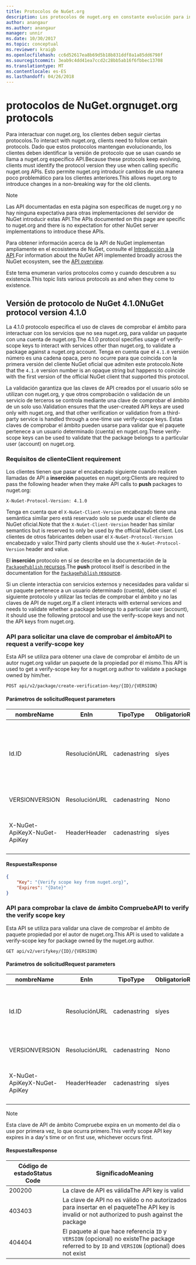 ```yaml
---
title: Protocolos de NuGet.org
description: Los protocolos de nuget.org en constante evolución para interactuar con los clientes de NuGet.
author: anangaur
ms.author: anangaur
manager: unnir
ms.date: 10/30/2017
ms.topic: conceptual
ms.reviewer: kraigb
ms.openlocfilehash: cc6d52617ea8b69d5b18b831ddf8a1a85dd6798f
ms.sourcegitcommit: 3eab9c4dd41ea7ccd2c28bb5ab16f6fbbec13708
ms.translationtype: MT
ms.contentlocale: es-ES
ms.lasthandoff: 04/26/2018
---
```

# <a name="nugetorg-protocols"></a><span data-ttu-id="0669d-103">protocolos de NuGet.org</span><span class="sxs-lookup"><span data-stu-id="0669d-103">nuget.org protocols</span></span>

<span data-ttu-id="0669d-104">Para interactuar con nuget.org, los clientes deben seguir ciertas protocolos.</span><span class="sxs-lookup"><span data-stu-id="0669d-104">To interact with nuget.org, clients need to follow certain protocols.</span></span> <span data-ttu-id="0669d-105">Dado que estos protocolos mantengan evolucionando, los clientes deben identificar la versión de protocolo que se usan cuando se llama a nuget.org específico API.</span><span class="sxs-lookup"><span data-stu-id="0669d-105">Because these protocols keep evolving, clients must identify the protocol version they use when calling specific nuget.org APIs.</span></span> <span data-ttu-id="0669d-106">Esto permite nuget.org introducir cambios de una manera poco problemático para los clientes anteriores.</span><span class="sxs-lookup"><span data-stu-id="0669d-106">This allows nuget.org to introduce changes in a non-breaking way for the old clients.</span></span>

> [!Note]
> <span data-ttu-id="0669d-107">Las API documentadas en esta página son específicas de nuget.org y no hay ninguna expectativa para otras implementaciones del servidor de NuGet introducir estas API.</span><span class="sxs-lookup"><span data-stu-id="0669d-107">The APIs documented on this page are specific to nuget.org and there is no expectation for other NuGet server implementations to introduce these APIs.</span></span> 

<span data-ttu-id="0669d-108">Para obtener información acerca de la API de NuGet implementan ampliamente en el ecosistema de NuGet, consulte el [Introducción a la API](overview.md).</span><span class="sxs-lookup"><span data-stu-id="0669d-108">For information about the NuGet API implemented broadly across the NuGet ecosystem, see the [API overview](overview.md).</span></span>

<span data-ttu-id="0669d-109">Este tema enumeran varios protocolos como y cuando descubren a su existencia.</span><span class="sxs-lookup"><span data-stu-id="0669d-109">This topic lists various protocols as and when they come to existence.</span></span>

## <a name="nuget-protocol-version-410"></a><span data-ttu-id="0669d-110">Versión de protocolo de NuGet 4.1.0</span><span class="sxs-lookup"><span data-stu-id="0669d-110">NuGet protocol version 4.1.0</span></span>

<span data-ttu-id="0669d-111">La 4.1.0 protocolo especifica el uso de claves de comprobar el ámbito para interactuar con los servicios que no sea nuget.org, para validar un paquete con una cuenta de nuget.org.</span><span class="sxs-lookup"><span data-stu-id="0669d-111">The 4.1.0 protocol specifies usage of verify-scope keys to interact with services other than nuget.org, to validate a package against a nuget.org account.</span></span> <span data-ttu-id="0669d-112">Tenga en cuenta que el `4.1.0` versión número es una cadena opaca, pero no ocurre para que coincida con la primera versión del cliente NuGet oficial que admiten este protocolo.</span><span class="sxs-lookup"><span data-stu-id="0669d-112">Note that the `4.1.0` version number is an opaque string but happens to coincide with the first version of the official NuGet client that supported this protocol.</span></span>

<span data-ttu-id="0669d-113">La validación garantiza que las claves de API creados por el usuario sólo se utilizan con nuget.org, y que otros comprobación o validación de un servicio de terceros se controla mediante una clave de comprobar el ámbito de un solo uso.</span><span class="sxs-lookup"><span data-stu-id="0669d-113">Validation ensures that the user-created API keys are used only with nuget.org, and that other verification or validation from a third-party service is handled through a one-time use verify-scope keys.</span></span> <span data-ttu-id="0669d-114">Estas claves de comprobar el ámbito pueden usarse para validar que el paquete pertenece a un usuario determinado (cuenta) en nuget.org.</span><span class="sxs-lookup"><span data-stu-id="0669d-114">These verify-scope keys can be used to validate that the package belongs to a particular user (account) on nuget.org.</span></span>

### <a name="client-requirement"></a><span data-ttu-id="0669d-115">Requisitos de cliente</span><span class="sxs-lookup"><span data-stu-id="0669d-115">Client requirement</span></span>

<span data-ttu-id="0669d-116">Los clientes tienen que pasar el encabezado siguiente cuando realicen llamadas de API a **inserción** paquetes en nuget.org:</span><span class="sxs-lookup"><span data-stu-id="0669d-116">Clients are required to pass the following header when they make API calls to **push** packages to nuget.org:</span></span>

    X-NuGet-Protocol-Version: 4.1.0

<span data-ttu-id="0669d-117">Tenga en cuenta que el `X-NuGet-Client-Version` encabezado tiene una semántica similar pero está reservado solo se puede usar el cliente de NuGet oficial.</span><span class="sxs-lookup"><span data-stu-id="0669d-117">Note that the `X-NuGet-Client-Version` header has similar semantics but is reserved to only be used by the official NuGet client.</span></span> <span data-ttu-id="0669d-118">Los clientes de otros fabricantes deben usar el `X-NuGet-Protocol-Version` encabezado y valor.</span><span class="sxs-lookup"><span data-stu-id="0669d-118">Third party clients should use the `X-NuGet-Protocol-Version` header and value.</span></span>

<span data-ttu-id="0669d-119">El **inserción** protocolo en sí se describe en la documentación de la [ `PackagePublish` recursos](package-publish-resource.md).</span><span class="sxs-lookup"><span data-stu-id="0669d-119">The **push** protocol itself is described in the documentation for the [`PackagePublish` resource](package-publish-resource.md).</span></span>

<span data-ttu-id="0669d-120">Si un cliente interactúa con servicios externos y necesidades para validar si un paquete pertenece a un usuario determinado (cuenta), debe usar el siguiente protocolo y utilizar las teclas de comprobar el ámbito y no las claves de API de nuget.org.</span><span class="sxs-lookup"><span data-stu-id="0669d-120">If a client interacts with external services and needs to validate whether a package belongs to a particular user (account), it should use the following protocol and use the verify-scope keys and not the API keys from nuget.org.</span></span>

### <a name="api-to-request-a-verify-scope-key"></a><span data-ttu-id="0669d-121">API para solicitar una clave de comprobar el ámbito</span><span class="sxs-lookup"><span data-stu-id="0669d-121">API to request a verify-scope key</span></span>

<span data-ttu-id="0669d-122">Esta API se utiliza para obtener una clave de comprobar el ámbito de un autor nuget.org validar un paquete de la propiedad por él mismo.</span><span class="sxs-lookup"><span data-stu-id="0669d-122">This API is used to get a verify-scope key for a nuget.org author to validate a package owned by him/her.</span></span>

    POST api/v2/package/create-verification-key/{ID}/{VERSION}

#### <a name="request-parameters"></a><span data-ttu-id="0669d-123">Parámetros de solicitud</span><span class="sxs-lookup"><span data-stu-id="0669d-123">Request parameters</span></span>

<span data-ttu-id="0669d-124">nombre</span><span class="sxs-lookup"><span data-stu-id="0669d-124">Name</span></span>           | <span data-ttu-id="0669d-125">En</span><span class="sxs-lookup"><span data-stu-id="0669d-125">In</span></span>     | <span data-ttu-id="0669d-126">Tipo</span><span class="sxs-lookup"><span data-stu-id="0669d-126">Type</span></span>   | <span data-ttu-id="0669d-127">Obligatorio</span><span class="sxs-lookup"><span data-stu-id="0669d-127">Required</span></span> | <span data-ttu-id="0669d-128">Notas</span><span class="sxs-lookup"><span data-stu-id="0669d-128">Notes</span></span>
-------------- | ------ | ------ | -------- | -----
<span data-ttu-id="0669d-129">Id.</span><span class="sxs-lookup"><span data-stu-id="0669d-129">ID</span></span>             | <span data-ttu-id="0669d-130">Resolución</span><span class="sxs-lookup"><span data-stu-id="0669d-130">URL</span></span>    | <span data-ttu-id="0669d-131">cadena</span><span class="sxs-lookup"><span data-stu-id="0669d-131">string</span></span> | <span data-ttu-id="0669d-132">sí</span><span class="sxs-lookup"><span data-stu-id="0669d-132">yes</span></span>      | <span data-ttu-id="0669d-133">El identidier de paquete para el que se solicita la clave de ámbito Compruebe</span><span class="sxs-lookup"><span data-stu-id="0669d-133">The package identidier for which the verify scope key is requested</span></span>
<span data-ttu-id="0669d-134">VERSION</span><span class="sxs-lookup"><span data-stu-id="0669d-134">VERSION</span></span>        | <span data-ttu-id="0669d-135">Resolución</span><span class="sxs-lookup"><span data-stu-id="0669d-135">URL</span></span>    | <span data-ttu-id="0669d-136">cadena</span><span class="sxs-lookup"><span data-stu-id="0669d-136">string</span></span> | <span data-ttu-id="0669d-137">No</span><span class="sxs-lookup"><span data-stu-id="0669d-137">no</span></span>       | <span data-ttu-id="0669d-138">La versión del paquete</span><span class="sxs-lookup"><span data-stu-id="0669d-138">The package version</span></span>
<span data-ttu-id="0669d-139">X-NuGet-ApiKey</span><span class="sxs-lookup"><span data-stu-id="0669d-139">X-NuGet-ApiKey</span></span> | <span data-ttu-id="0669d-140">Header</span><span class="sxs-lookup"><span data-stu-id="0669d-140">Header</span></span> | <span data-ttu-id="0669d-141">cadena</span><span class="sxs-lookup"><span data-stu-id="0669d-141">string</span></span> | <span data-ttu-id="0669d-142">sí</span><span class="sxs-lookup"><span data-stu-id="0669d-142">yes</span></span>      | <span data-ttu-id="0669d-143">Por ejemplo, `X-NuGet-ApiKey: {USER_API_KEY}`.</span><span class="sxs-lookup"><span data-stu-id="0669d-143">For example, `X-NuGet-ApiKey: {USER_API_KEY}`</span></span>

#### <a name="response"></a><span data-ttu-id="0669d-144">Respuesta</span><span class="sxs-lookup"><span data-stu-id="0669d-144">Response</span></span>

```json
{
    "Key": "{Verify scope key from nuget.org}",
    "Expires": "{Date}"
}
```

### <a name="api-to-verify-the-verify-scope-key"></a><span data-ttu-id="0669d-145">API para comprobar la clave de ámbito Compruebe</span><span class="sxs-lookup"><span data-stu-id="0669d-145">API to verify the verify scope key</span></span>

<span data-ttu-id="0669d-146">Esta API se utiliza para validar una clave de comprobar el ámbito de paquete propiedad por el autor de nuget.org.</span><span class="sxs-lookup"><span data-stu-id="0669d-146">This API is used to validate a verify-scope key for package owned by the nuget.org author.</span></span>

    GET api/v2/verifykey/{ID}/{VERSION}

#### <a name="request-parameters"></a><span data-ttu-id="0669d-147">Parámetros de solicitud</span><span class="sxs-lookup"><span data-stu-id="0669d-147">Request parameters</span></span>

<span data-ttu-id="0669d-148">nombre</span><span class="sxs-lookup"><span data-stu-id="0669d-148">Name</span></span>           | <span data-ttu-id="0669d-149">En</span><span class="sxs-lookup"><span data-stu-id="0669d-149">In</span></span>     | <span data-ttu-id="0669d-150">Tipo</span><span class="sxs-lookup"><span data-stu-id="0669d-150">Type</span></span>   | <span data-ttu-id="0669d-151">Obligatorio</span><span class="sxs-lookup"><span data-stu-id="0669d-151">Required</span></span> | <span data-ttu-id="0669d-152">Notas</span><span class="sxs-lookup"><span data-stu-id="0669d-152">Notes</span></span>
-------------  | ------ | ------ | -------- | -----
<span data-ttu-id="0669d-153">Id.</span><span class="sxs-lookup"><span data-stu-id="0669d-153">ID</span></span>             | <span data-ttu-id="0669d-154">Resolución</span><span class="sxs-lookup"><span data-stu-id="0669d-154">URL</span></span>    | <span data-ttu-id="0669d-155">cadena</span><span class="sxs-lookup"><span data-stu-id="0669d-155">string</span></span> | <span data-ttu-id="0669d-156">sí</span><span class="sxs-lookup"><span data-stu-id="0669d-156">yes</span></span>      | <span data-ttu-id="0669d-157">El identificador de paquete para el que se solicita la clave de ámbito Compruebe</span><span class="sxs-lookup"><span data-stu-id="0669d-157">The package identifier for which the verify scope key is requested</span></span>
<span data-ttu-id="0669d-158">VERSION</span><span class="sxs-lookup"><span data-stu-id="0669d-158">VERSION</span></span>        | <span data-ttu-id="0669d-159">Resolución</span><span class="sxs-lookup"><span data-stu-id="0669d-159">URL</span></span>    | <span data-ttu-id="0669d-160">cadena</span><span class="sxs-lookup"><span data-stu-id="0669d-160">string</span></span> | <span data-ttu-id="0669d-161">No</span><span class="sxs-lookup"><span data-stu-id="0669d-161">no</span></span>       | <span data-ttu-id="0669d-162">La versión del paquete</span><span class="sxs-lookup"><span data-stu-id="0669d-162">The package version</span></span>
<span data-ttu-id="0669d-163">X-NuGet-ApiKey</span><span class="sxs-lookup"><span data-stu-id="0669d-163">X-NuGet-ApiKey</span></span> | <span data-ttu-id="0669d-164">Header</span><span class="sxs-lookup"><span data-stu-id="0669d-164">Header</span></span> | <span data-ttu-id="0669d-165">cadena</span><span class="sxs-lookup"><span data-stu-id="0669d-165">string</span></span> | <span data-ttu-id="0669d-166">sí</span><span class="sxs-lookup"><span data-stu-id="0669d-166">yes</span></span>      | <span data-ttu-id="0669d-167">Por ejemplo, `X-NuGet-ApiKey: {VERIFY_SCOPE_KEY}`.</span><span class="sxs-lookup"><span data-stu-id="0669d-167">For example, `X-NuGet-ApiKey: {VERIFY_SCOPE_KEY}`</span></span>

> [!Note]
> <span data-ttu-id="0669d-168">Esta clave de API de ámbito Compruebe expira en un momento del día o use por primera vez, lo que ocurra primero.</span><span class="sxs-lookup"><span data-stu-id="0669d-168">This verify scope API key expires in a day's time or on first use, whichever occurs first.</span></span>

#### <a name="response"></a><span data-ttu-id="0669d-169">Respuesta</span><span class="sxs-lookup"><span data-stu-id="0669d-169">Response</span></span>

<span data-ttu-id="0669d-170">Código de estado</span><span class="sxs-lookup"><span data-stu-id="0669d-170">Status Code</span></span> | <span data-ttu-id="0669d-171">Significado</span><span class="sxs-lookup"><span data-stu-id="0669d-171">Meaning</span></span>
----------- | -------
<span data-ttu-id="0669d-172">200</span><span class="sxs-lookup"><span data-stu-id="0669d-172">200</span></span>         | <span data-ttu-id="0669d-173">La clave de API es válida</span><span class="sxs-lookup"><span data-stu-id="0669d-173">The API key is valid</span></span>
<span data-ttu-id="0669d-174">403</span><span class="sxs-lookup"><span data-stu-id="0669d-174">403</span></span>         | <span data-ttu-id="0669d-175">La clave de API no es válido o no autorizados para insertar en el paquete</span><span class="sxs-lookup"><span data-stu-id="0669d-175">The API key is invalid or not authorized to push against the package</span></span>
<span data-ttu-id="0669d-176">404</span><span class="sxs-lookup"><span data-stu-id="0669d-176">404</span></span>         | <span data-ttu-id="0669d-177">El paquete al que hace referencia `ID` y `VERSION` (opcional) no existe</span><span class="sxs-lookup"><span data-stu-id="0669d-177">The package referred to by `ID` and `VERSION` (optional) does not exist</span></span>
